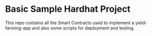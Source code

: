 # Basic Sample Hardhat Project

This repo contains all the Smart Contracts used to implement a yield-farming-app and also some scripts for deployment and testing.
